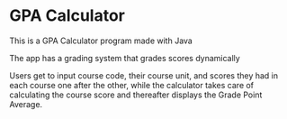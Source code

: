 # GPA Calculator
This is a GPA Calculator program made with Java 

The app has a grading system that grades scores dynamically

Users get to input course code, their course unit, and scores they had in each course one after the other, while the calculator takes care of calculating the course score and thereafter displays the Grade Point Average.
